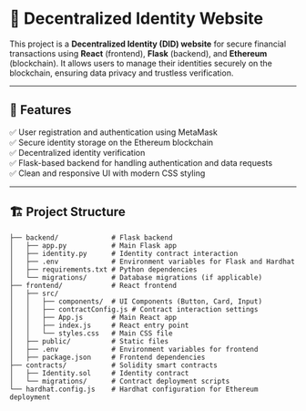 # 🪪 Decentralized Identity Website

This project is a **Decentralized Identity (DID) website** for secure financial transactions using **React** (frontend), **Flask** (backend), and **Ethereum** (blockchain). It allows users to manage their identities securely on the blockchain, ensuring data privacy and trustless verification.

---

## 🚀 Features
✅ User registration and authentication using MetaMask  
✅ Secure identity storage on the Ethereum blockchain  
✅ Decentralized identity verification  
✅ Flask-based backend for handling authentication and data requests  
✅ Clean and responsive UI with modern CSS styling  

---

## 🏗️ Project Structure
```plaintext
├── backend/             # Flask backend
│   ├── app.py           # Main Flask app
│   ├── identity.py      # Identity contract interaction
│   ├── .env             # Environment variables for Flask and Hardhat
│   ├── requirements.txt # Python dependencies
│   └── migrations/      # Database migrations (if applicable)
├── frontend/            # React frontend
│   ├── src/             
│   │   ├── components/  # UI Components (Button, Card, Input)
│   │   ├── contractConfig.js # Contract interaction settings
│   │   ├── App.js       # Main React app
│   │   ├── index.js     # React entry point
│   │   └── styles.css   # Main CSS file
│   ├── public/          # Static files
│   ├── .env             # Environment variables for frontend
│   ├── package.json     # Frontend dependencies
├── contracts/           # Solidity smart contracts
│   ├── Identity.sol     # Identity contract
│   └── migrations/      # Contract deployment scripts
└── hardhat.config.js    # Hardhat configuration for Ethereum deployment
